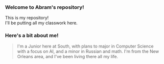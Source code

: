 ### Welcome to Abram's repository!
This is my repository!  
I'll be putting all my classwork here.  

### Here's a bit about me!  
> I'm a Junior here at South, with plans to major in Computer Science with a focus on AI, and a minor in Russian and math. I'm from the New Orleans area, and I've been living there all my life. 
